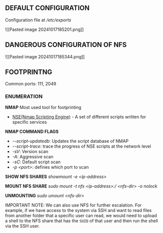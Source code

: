 ## DEFAULT CONFIGURATION
Configuration file at */etc/exports*

![[Pasted image 20241017185201.png]]
## DANGEROUS CONFIGURATION OF NFS
![[Pasted image 20241017185344.png]]
## FOOTPRINTNG
Common ports: 111, 2049
### ENUMERATION
**NMAP**
Most used tool for footprinting
- [NSE(Nmap Scripting Engine)](https://nmap.org/book/nse.html) - A set of different scripts written for specific services

**NMAP COMMAND FLAGS**
- *--script-updatedb*: Updates the script database of NMAP
- *--script-trace*: trace the progress of NSE scripts at the network level
- *-sV*: Version scan
- *-A*: Aggressive scan
- *-sC*: Default script scan
- *-p \<port\>*:  defines which port to scan

**SHOW NFS SHARES**
*showmount -e \<ip-address\>*

**MOUNT NFS SHARE**
*sudo mount -t nfs \<ip-address\>:/ \<nfs-dir\> -o nolock*

**UNMOUNTING**
*sudo umount \<nfs-dir\>*



IMPORTANT NOTE: We can also use NFS for further escalation. For example, if we have access to the system via SSH and want to read files from another folder that a specific user can read, we would need to upload a shell to the NFS share that has the `SUID` of that user and then run the shell via the SSH user.
